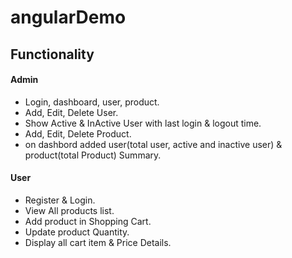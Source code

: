 # angularDemo
<h2>Functionality</h2>
<h4>Admin</h4>
<ul>
	<li>Login, dashboard, user, product.</li>
	<li>Add, Edit, Delete User.</li>
	<li>Show Active & InActive User with last login & logout time.</li>
	<li>Add, Edit, Delete Product.</li>
	<li>on dashbord added user(total user, active and inactive user) & product(total Product) Summary.</li>
</ul>
<h4>User</h4>
<ul>
	<li>Register & Login.</li>
	<li>View All products list.</li>
	<li>Add product in Shopping Cart.</li>
	<li>Update product Quantity.</li>
	<li>Display all cart item & Price Details.</li>
</ul>

